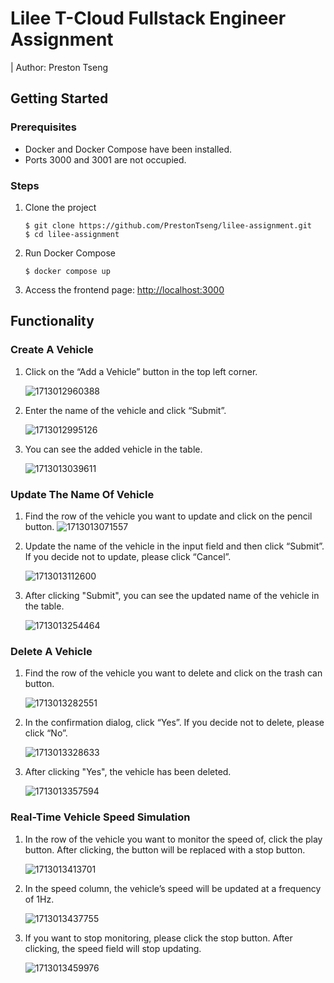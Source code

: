 # Lilee T-Cloud Fullstack Engineer Assignment

| Author: Preston Tseng

## Getting Started

### Prerequisites

* Docker and Docker Compose have been installed.
* Ports 3000 and 3001 are not occupied.

### Steps

1. Clone the project

   ```
   $ git clone https://github.com/PrestonTseng/lilee-assignment.git
   $ cd lilee-assignment
   ```

1. Run Docker Compose

   ```
   $ docker compose up
   ```

3. Access the frontend page: [http://localhost:3000](http://localhost:3000)


## Functionality

### Create A Vehicle

1. Click on the “Add a Vehicle” button in the top left corner.

   ![1713012960388](image/README/1713012960388.png)
2. Enter the name of the vehicle and click “Submit”.

   ![1713012995126](image/README/1713012995126.png)
3. You can see the added vehicle in the table.

   ![1713013039611](image/README/1713013039611.png)

### Update The Name Of Vehicle

1. Find the row of the vehicle you want to update and click on the pencil button.
   ![1713013071557](image/README/1713013071557.png)
2. Update the name of the vehicle in the input field and then click “Submit”. If you decide not to update, please click “Cancel”.

   ![1713013112600](image/README/1713013112600.png)
3. After clicking "Submit", you can see the updated name of the vehicle in the table.

   ![1713013254464](image/README/1713013254464.png)

### Delete A Vehicle

1. Find the row of the vehicle you want to delete and click on the trash can button.

   ![1713013282551](image/README/1713013282551.png)
2. In the confirmation dialog, click “Yes”. If you decide not to delete, please click “No”.

   ![1713013328633](image/README/1713013328633.png)
3. After clicking "Yes", the vehicle has been deleted.

   ![1713013357594](image/README/1713013357594.png)

### Real-Time Vehicle Speed Simulation

1. In the row of the vehicle you want to monitor the speed of, click the play button. After clicking, the button will be replaced with a stop button.

   ![1713013413701](image/README/1713013413701.png)
2. In the speed column, the vehicle’s speed will be updated at a frequency of 1Hz.

   ![1713013437755](image/README/1713013437755.png)
3. If you want to stop monitoring, please click the stop button. After clicking, the speed field will stop updating.

   ![1713013459976](image/README/1713013459976.png)
